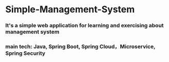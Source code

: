# Simple-Management-System
### It's a simple web application for learning and exercising about management system
### main tech: Java, Spring Boot, Spring Cloud，Microservice, Spring Security
